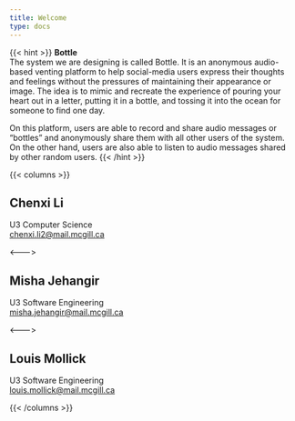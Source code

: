 ```yaml
---
title: Welcome
type: docs
---
```


{{< hint >}}
**Bottle**  
The system we are designing is called Bottle. It is an anonymous audio-based venting platform to help social-media users express their thoughts and feelings without the pressures of maintaining their appearance or image. The idea is to mimic and recreate the experience of pouring your heart out in a letter, putting it in a bottle, and tossing it into the ocean for someone to find one day.

On this platform, users are able to record and share audio messages or “bottles” and anonymously share them with all other users of the system. On the other hand, users are also able to listen to audio messages shared by other random users.
{{< /hint >}}

{{< columns >}}

## Chenxi Li

U3 Computer Science  
chenxi.li2@mail.mcgill.ca

<--->

## Misha Jehangir

U3 Software Engineering  
misha.jehangir@mail.mcgill.ca

<--->

## Louis Mollick

U3 Software Engineering  
louis.mollick@mail.mcgill.ca

{{< /columns >}}
